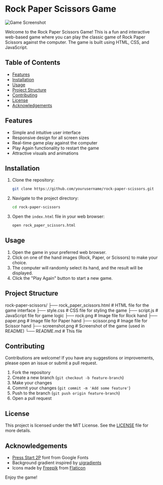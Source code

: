 # Rock Paper Scissors Game

![Game Screenshot](screenshot.png)

Welcome to the Rock Paper Scissors Game! This is a fun and interactive web-based game where you can play the classic game of Rock Paper Scissors against the computer. The game is built using HTML, CSS, and JavaScript.

## Table of Contents

- [Features](#features)
- [Installation](#installation)
- [Usage](#usage)
- [Project Structure](#project-structure)
- [Contributing](#contributing)
- [License](#license)
- [Acknowledgements](#acknowledgements)

## Features

- Simple and intuitive user interface
- Responsive design for all screen sizes
- Real-time game play against the computer
- Play Again functionality to restart the game
- Attractive visuals and animations

## Installation

1. Clone the repository:

   ```bash
   git clone https://github.com/yourusername/rock-paper-scissors.git
   ```

2. Navigate to the project directory:

   ```bash
   cd rock-paper-scissors
   ```

3. Open the `index.html` file in your web browser:

   ```bash
   open rock_paper_scissors.html
   ```

## Usage

1. Open the game in your preferred web browser.
2. Click on one of the hand images (Rock, Paper, or Scissors) to make your choice.
3. The computer will randomly select its hand, and the result will be displayed.
4. Click the "Play Again" button to start a new game.

## Project Structure

rock-paper-scissors/
├── rock_paper_scissors.html # HTML file for the game interface
├── style.css # CSS file for styling the game
├── script.js # JavaScript file for game logic
├── rock.png # Image file for Rock hand
├── paper.png # Image file for Paper hand
├── scissor.png # Image file for Scissor hand
├── screenshot.png # Screenshot of the game (used in README)
└── README.md # This file

## Contributing

Contributions are welcome! If you have any suggestions or improvements, please open an issue or submit a pull request.

1. Fork the repository
2. Create a new branch (`git checkout -b feature-branch`)
3. Make your changes
4. Commit your changes (`git commit -m 'Add some feature'`)
5. Push to the branch (`git push origin feature-branch`)
6. Open a pull request

## License

This project is licensed under the MIT License. See the [LICENSE](LICENSE) file for more details.

## Acknowledgements

- [Press Start 2P](https://fonts.google.com/specimen/Press+Start+2P) font from Google Fonts
- Background gradient inspired by [uigradients](https://uigradients.com/)
- Icons made by [Freepik](https://www.flaticon.com/authors/freepik) from [Flaticon](https://www.flaticon.com/)

Enjoy the game!
